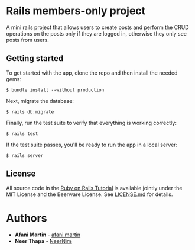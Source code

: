 # Rails members-only project
A mini rails project that allows users to create posts and perform the CRUD operations on the posts only if they are logged in, otherwise they only see posts from users.

## Getting started

To get started with the app, clone the repo and then install the needed gems:

```
$ bundle install --without production
```

Next, migrate the database:

```
$ rails db:migrate
```

Finally, run the test suite to verify that everything is working correctly:

```
$ rails test
```

If the test suite passes, you'll be ready to run the app in a local server:

```
$ rails server
```
## License

All source code in the [Ruby on Rails Tutorial](https://www.railstutorial.org/)
is available jointly under the MIT License and the Beerware License. See
[LICENSE.md](LICENSE.md) for details.

# Authors
* **Afani Martin** - [afani martin](https://github.com/whiz25)
* **Neer Thapa** - [NeerNim](https://github.com/NeerNim)
